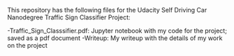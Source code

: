 This repository has the following files for the Udacity Self Driving Car Nanodegree Traffic Sign Classifier Project:

-Traffic_Sign_Classsifier.pdf: Jupyter notebook with my code for the project; saved as a pdf document
-Writeup: My writeup with the details of my work on the project
